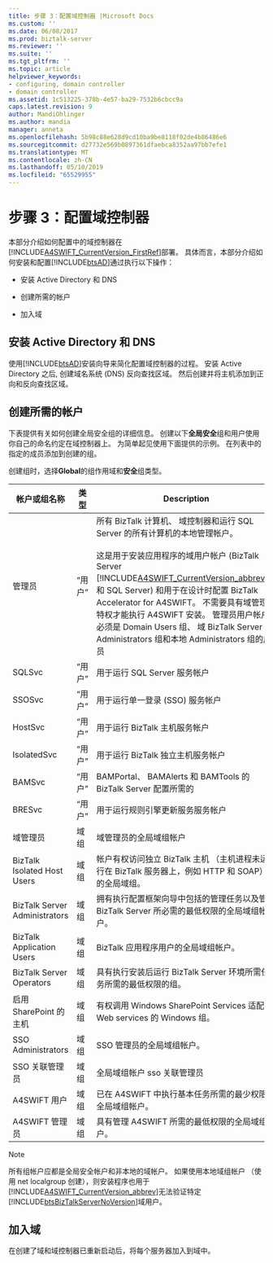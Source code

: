 ```yaml
---
title: 步骤 3：配置域控制器 |Microsoft Docs
ms.custom: ''
ms.date: 06/08/2017
ms.prod: biztalk-server
ms.reviewer: ''
ms.suite: ''
ms.tgt_pltfrm: ''
ms.topic: article
helpviewer_keywords:
- configuring, domain controller
- domain controller
ms.assetid: 1c513225-378b-4e57-ba29-7532b6cbcc9a
caps.latest.revision: 9
author: MandiOhlinger
ms.author: mandia
manager: anneta
ms.openlocfilehash: 5b98c88e628d9cd10ba9be8118f02de4b86486e6
ms.sourcegitcommit: d27732e569b0897361dfaebca8352aa97bb7efe1
ms.translationtype: MT
ms.contentlocale: zh-CN
ms.lasthandoff: 05/10/2019
ms.locfileid: "65529955"
---
```

# <a name="step-3-configuring-the-domain-controller"></a>步骤 3：配置域控制器
本部分介绍如何配置中的域控制器在[!INCLUDE[A4SWIFT_CurrentVersion_FirstRef](../../includes/a4swift-currentversion-firstref-md.md)]部署。 具体而言，本部分介绍如何安装和配置[!INCLUDE[btsAD](../../includes/btsad-md.md)]通过执行以下操作：  

-   安装 Active Directory 和 DNS  

-   创建所需的帐户  

-   加入域  

## <a name="installing-active-directory-and-dns"></a>安装 Active Directory 和 DNS  
 使用[!INCLUDE[btsAD](../../includes/btsad-md.md)]安装向导来简化配置域控制器的过程。 安装 Active Directory 之后, 创建域名系统 (DNS) 反向查找区域。 然后创建并将主机添加到正向和反向查找区域。  

## <a name="creating-the-required-accounts"></a>创建所需的帐户  
 下表提供有关如何创建全局安全组的详细信息。 创建以下**全局安全**组和用户使用你自己的命名约定在域控制器上。 为简单起见使用下面提供的示例。 在列表中的指定的成员添加到创建的组。  

 创建组时，选择**Global**的组作用域和**安全**组类型。  


|     帐户或组名称     |     类型     |                                                                                                                                                                                                                                                                                                                          Description                                                                                                                                                                                                                                                                                                                          |                成员                |
|-------------------------------|--------------|---------------------------------------------------------------------------------------------------------------------------------------------------------------------------------------------------------------------------------------------------------------------------------------------------------------------------------------------------------------------------------------------------------------------------------------------------------------------------------------------------------------------------------------------------------------------------------------------------------------------------------------------------------------|---------------------------------------|
|             管理员             |     “用户”     | 所有 BizTalk 计算机、 域控制器和运行 SQL Server 的所有计算机的本地管理帐户。<br /><br /> 这是用于安装应用程序的域用户帐户 (BizTalk Server [!INCLUDE[A4SWIFT_CurrentVersion_abbrev](../../includes/a4swift-currentversion-abbrev-md.md)]，和 SQL Server) 和用于在设计时配置 BizTalk Accelerator for A4SWIFT。 不需要具有域管理员特权才能执行 A4SWIFT 安装。 管理员用户帐户必须是 Domain Users 组、 域 BizTalk Server Administrators 组和本地 Administrators 组的成员 |                                       |
|            SQLSvc             |     “用户”     |                                                                                                                                                                                                                                                                                                          用于运行 SQL Server 服务帐户                                                                                                                                                                                                                                                                                                           |                                       |
|            SSOSvc             |     “用户”     |                                                                                                                                                                                                                                                                                                     用于运行单一登录 (SSO) 服务帐户                                                                                                                                                                                                                                                                                                      |                                       |
|            HostSvc            |     “用户”     |                                                                                                                                                                                                                                                                                                         用于运行 BizTalk 主机服务帐户                                                                                                                                                                                                                                                                                                          |                                       |
|          IsolatedSvc          |     “用户”     |                                                                                                                                                                                                                                                                                                       用于运行 BizTalk 独立主机服务帐户                                                                                                                                                                                                                                                                                                        |                                       |
|            BAMSvc             |     “用户”     |                                                                                                                                                                                                                                                                                        BAMPortal、 BAMAlerts 和 BAMTools 的 BizTalk Server 配置所需的                                                                                                                                                                                                                                                                                        |                                       |
|            BRESvc             |     “用户”     |                                                                                                                                                                                                                                                                                                  用于运行规则引擎更新服务服务帐户                                                                                                                                                                                                                                                                                                   |                                       |
|         域管理员         | 域组 |                                                                                                                                                                                                                                                                                                     域管理员的全局域组帐户                                                                                                                                                                                                                                                                                                     |                                       |
|  BizTalk Isolated Host Users  | 域组 |                                                                                                                                                                                                                                                       帐户有权访问独立 BizTalk 主机 （主机进程未运行在 BizTalk 服务器上，例如 HTTP 和 SOAP） 的全局域组。                                                                                                                                                                                                                                                       |     \<IsolatedSvc\>, \<HostSvc\>      |
| BizTalk Server Administrators | 域组 |                                                                                                                                                                                                                                   拥有执行配置框架向导中包括的管理任务以及管理 BizTalk Server 所必需的最低权限的全局域组帐户。                                                                                                                                                                                                                                    |               \<管理员\>               |
|   BizTalk Application Users   | 域组 |                                                                                                                                                                                                                                                                                                  BizTalk 应用程序用户的全局域组帐户。                                                                                                                                                                                                                                                                                                   |              \<HostSvc\>              |
|   BizTalk Server Operators    | 域组 |                                                                                                                                                                                                                                                         具有执行安装后运行 BizTalk Server 环境所需任务所需的最低权限的组。                                                                                                                                                                                                                                                          |                                       |
|   启用 SharePoint 的主机    | 域组 |                                                                                                                                                                                                                                                                             有权调用 Windows SharePoint Services 适配器 Web services 的 Windows 组。                                                                                                                                                                                                                                                                              |              \<HostSvc\>              |
|      SSO Administrators       | 域组 |                                                                                                                                                                                                                                                                                                      SSO 管理员的全局域组帐户。                                                                                                                                                                                                                                                                                                      |         \<管理员\>， \<SSOSvc\>         |
| SSO 关联管理员  | 域组 |                                                                                                                                                                                                                                                                                                 全局域组帐户 sso 关联管理员                                                                                                                                                                                                                                                                                                  |               \<管理员\>               |
|         A4SWIFT 用户         | 域组 |                                                                                                                                                                                                                                                                            已在 A4SWIFT 中执行基本任务所需的最少权限的全局域组帐户。                                                                                                                                                                                                                                                                            | \<HostSvc\>、 其他网络用户 |
|    A4SWIFT 管理员     | 域组 |                                                                                                                                                                                                                                                                                  具有管理 A4SWIFT 所需的最低权限的全局域组帐户。                                                                                                                                                                                                                                                                                   |               \<管理员\>               |

> [!NOTE]
>  所有组帐户应都是全局安全帐户和非本地的域帐户。 如果使用本地域组帐户 （使用 net localgroup 创建），则安装程序也用于[!INCLUDE[A4SWIFT_CurrentVersion_abbrev](../../includes/a4swift-currentversion-abbrev-md.md)]无法验证特定[!INCLUDE[btsBizTalkServerNoVersion](../../includes/btsbiztalkservernoversion-md.md)]域用户。  

## <a name="joining-the-domain"></a>加入域  
 在创建了域和域控制器已重新启动后，将每个服务器加入到域中。